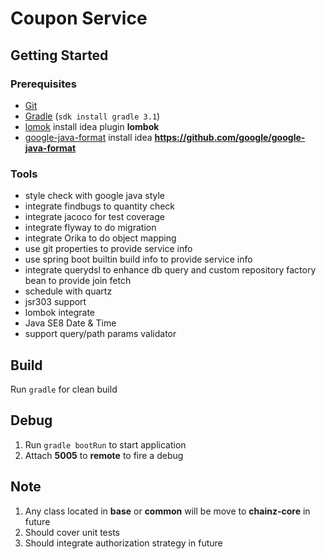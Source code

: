 # Coupon Service #

## Getting Started

### Prerequisites

- [Git](https://git-scm.com/)
- [Gradle](https://gradle.org/) (`sdk install gradle 3.1`)
- [lomok](https://projectlombok.org/) install idea plugin **lombok**
- [google-java-format](https://github.com/google/google-java-format) install idea **https://github.com/google/google-java-format**

### Tools

- style check with google java style
- integrate findbugs to quantity check
- integrate jacoco for test coverage
- integrate flyway to do migration
- integrate Orika to do object mapping
- use git properties to provide service info
- use spring boot builtin build info to provide service info
- integrate querydsl to enhance db query and custom repository factory bean to provide join fetch
- schedule with quartz
- jsr303 support
- lombok integrate
- Java SE8 Date & Time
- support query/path params validator


## Build

Run `gradle` for clean build

## Debug

1. Run `gradle bootRun` to start application
2. Attach **5005** to **remote** to fire a debug

## Note

1. Any class located in **base** or **common** will be move to **chainz-core** in future
2. Should cover unit tests
3. Should integrate authorization strategy in future
